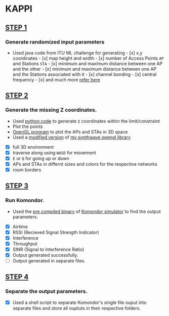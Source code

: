 # KAPPI

## [STEP 1](https://github.com/bhu1-103/KAPPI/tree/main/step1)
### Generate randomized input parameters
 - Used java code from ITU ML challenge for generating 
        - [x] x,y coordinates
        - [x] map height and width
        - [x] number of Access Points `AP` and Stations `STA`
        - [x] minimum and maximum distance between one AP and the other
        - [x] minimum and maximum distance between one AP and the Stations associated with it
        - [x] channel bonding
        - [x] central frequency
        - [x] and much more [refer here](https://github.com/bhu1-103/KAPPI/blob/main/step1/input-java.csv)

## [STEP 2](https://github.com/bhu1-103/KAPPI/tree/main/step2)
### Generate the missing Z coordinates.
  - Used [python code](https://github.com/bhu1-103/KAPPI/blob/main/step2/oriz.py) to generate z coordinates within the limit/constraint
 - Plot the points
  - [OpenGL program](https://github.com/bhu1-103/KAPPI/blob/main/step2/v0.4/source/main.cpp) to plot the APs and STAs in 3D space
  - Used a [modified version](https://github.com/bhu1-103/KAPPI/blob/main/step2/v0.4/source/synthwave.cpp) of [my synthwave opengl library](https://github.com/bhu1-103/swiss-army-katana/blob/main/lib/synthwave/synthwave.cpp)
  - [x] full 3D environment
  - [x] traverse along using `WASD` for movement
  - [x] `E` or `Q` for going up or down
  - [x] APs and STAs in differnt sizes and colors for the respective networks
  - [x] room borders

## [STEP 3](https://github.com/bhu1-103/KAPPI/blob/main/step3/combine.sh)
### Run Komondor.
 - Used the [pre compiled binary](https://github.com/bhu1-103/KAPPI/blob/main/Komondor/Code/main/komondor_main) of [Komondor simulator](https://github.com/wn-upf/Komondor) to find the output parameters.
  - [x] Airtime
  - [x] RSSI (Recieved Signal Strength Indicator)
  - [x] Interference
  - [x] Throughput
  - [x] SINR (Signal to Interference Ratio)
  - [x] Output generated successfully.
  - [ ] Output generated in separate files.

## [STEP 4](https://github.com/bhu1-103/KAPPI/blob/main/step4/saigo-no-steppu.sh)
### Separate the output parameters.
 - [x] Used a shell script to separate Komondor's single file ouput into separate files and store all ouptuts in their respective folders.
